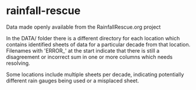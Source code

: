 # rainfall-rescue

Data made openly available from the RainfallRescue.org project

In the DATA/ folder there is a different directory for each location which contains identified sheets of data for a particular decade from that location. Filenames with 'ERROR_' at the start indicate that there is still a disagreement or incorrect sum in one or more columns which needs resolving.

Some locations include multiple sheets per decade, indicating potentially different rain gauges being used or a misplaced sheet.
